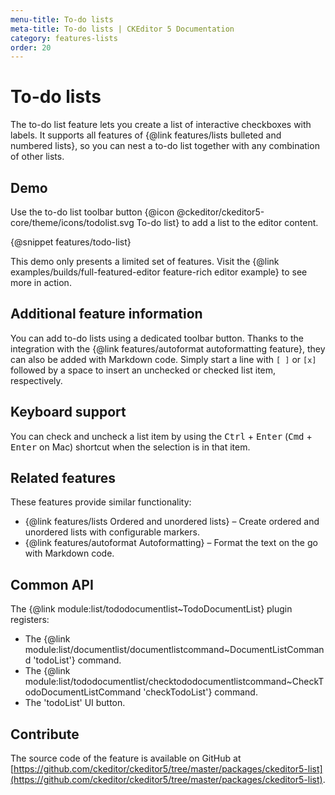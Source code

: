 ```yaml
---
menu-title: To-do lists
meta-title: To-do lists | CKEditor 5 Documentation
category: features-lists
order: 20
---
```


# To-do lists

The to-do list feature lets you create a list of interactive checkboxes with labels. It supports all features of {@link features/lists bulleted and numbered lists}, so you can nest a to-do list together with any combination of other lists.

## Demo

Use the to-do list toolbar button {@icon @ckeditor/ckeditor5-core/theme/icons/todolist.svg To-do list} to add a list to the editor content.

{@snippet features/todo-list}

<info-box info>
	This demo only presents a limited set of features. Visit the {@link examples/builds/full-featured-editor feature-rich editor example} to see more in action.
</info-box>

## Additional feature information

You can add to-do lists using a dedicated toolbar button. Thanks to the integration with the {@link features/autoformat autoformatting feature}, they can also be added with Markdown code. Simply start a line with `[ ]` or `[x]` followed by a space to insert an unchecked or checked list item, respectively.

## Keyboard support

You can check and uncheck a list item by using the <kbd>Ctrl</kbd> + <kbd>Enter</kbd> (<kbd>Cmd</kbd> + <kbd>Enter</kbd> on Mac) shortcut when the selection is in that item.

## Related features

These features provide similar functionality:
* {@link features/lists Ordered and unordered lists} &ndash; Create ordered and unordered lists with configurable markers.
* {@link features/autoformat Autoformatting} &ndash; Format the text on the go with Markdown code.

## Common API

The {@link module:list/tododocumentlist~TodoDocumentList} plugin registers:

* The {@link module:list/documentlist/documentlistcommand~DocumentListCommand 'todoList'} command.
* The {@link module:list/tododocumentlist/checktododocumentlistcommand~CheckTodoDocumentListCommand 'checkTodoList'} command.
* The 'todoList' UI button.

## Contribute

The source code of the feature is available on GitHub at [https://github.com/ckeditor/ckeditor5/tree/master/packages/ckeditor5-list](https://github.com/ckeditor/ckeditor5/tree/master/packages/ckeditor5-list).
